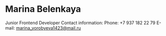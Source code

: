 # Marina Belenkaya #
Junior Frontend Developer
Contact information:
Phone: +7 937 182 22 79
E-mail: marina_vorobyeva1423@mail.ru
